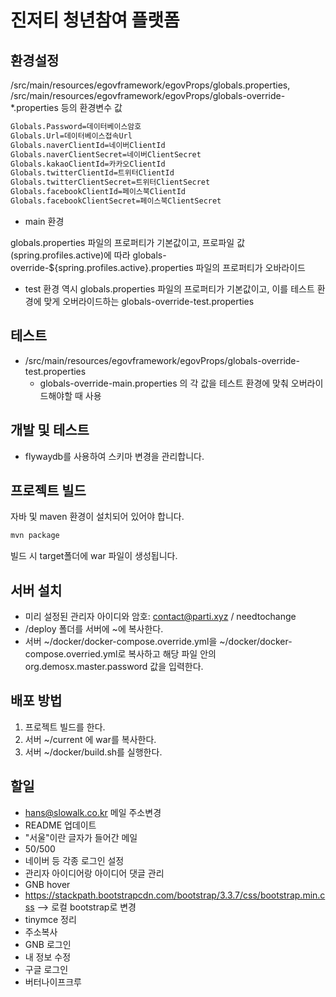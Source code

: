 # 진저티 청년참여 플랫폼

## 환경설정

/src/main/resources/egovframework/egovProps/globals.properties,
/src/main/resources/egovframework/egovProps/globals-override-*.properties 등의 환경변수 값

```bash
Globals.Password=데이터베이스암호
Globals.Url=데이터베이스접속Url
Globals.naverClientId=네이버ClientId
Globals.naverClientSecret=네이버ClientSecret
Globals.kakaoClientId=카카오ClientId
Globals.twitterClientId=트위터ClientId
Globals.twitterClientSecret=트위터ClientSecret
Globals.facebookClientId=페이스북ClientId
Globals.facebookClientSecret=페이스북ClientSecret
```

* main 환경

globals.properties 파일의 프로퍼티가 기본값이고, 프로파일 값(spring.profiles.active)에 따라 globals-override-${spring.profiles.active}.properties 파일의 프로퍼티가 오바라이드

* test 환경
역시 globals.properties 파일의 프로퍼티가 기본값이고, 이를 테스트 환경에 맞게 오버라이드하는 globals-override-test.properties

## 테스트

* /src/main/resources/egovframework/egovProps/globals-override-test.properties
  * globals-override-main.properties 의 각 값을 테스트 환경에 맞춰 오버라이드해야할 때 사용

## 개발 및 테스트

* flywaydb를 사용하여 스키마 변경을 관리합니다.

## 프로젝트 빌드

자바 및 maven 환경이 설치되어 있어야 합니다.

```bash
mvn package
```

빌드 시 target폴더에 war 파일이 생성됩니다.

## 서버 설치

* 미리 설정된 관리자 아이디와 암호: contact@parti.xyz / needtochange
* /deploy 폴더를 서버에 ~에 복사한다.
* 서버 ~/docker/docker-compose.override.yml을 ~/docker/docker-compose.overried.yml로 복사하고 해당 파일 안의 org.demosx.master.password 값을 입력한다.

## 배포 방법

1. 프로젝트 빌드를 한다.
2. 서버 ~/current 에 war를 복사한다.
3. 서버 ~/docker/build.sh를 실행한다.

## 할일

* hans@slowalk.co.kr 메일 주소변경
* README 업데이트
* "서울"이란 글자가 들어간 메일
* 50/500
* 네이버 등 각종 로그인 설정
* 관리자 아이디어랑 아이디어 댓글 관리
* GNB hover
* https://stackpath.bootstrapcdn.com/bootstrap/3.3.7/css/bootstrap.min.css --> 로컬 bootstrap로 변경
* tinymce 정리
* 주소복사
* GNB 로그인
* 내 정보 수정
* 구글 로그인
* 버터나이프크루